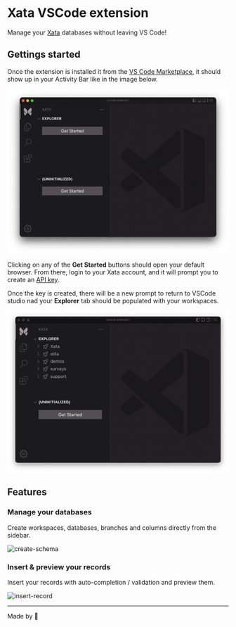 # Xata VSCode extension

Manage your [Xata](https://xata.io) databases without leaving VS Code!

## Gettings started

Once the extension is installed it from the [VS Code Marketplace](), it should show up in your Activity Bar like in the image below.

![Setup view for the VSCode Extension](https://github.com/xataio/vscode-extension/raw/main/doc/get-started-view.png)

Clicking on any of the **Get Started** buttons should open your default browser. From there, login to your Xata account, and it will prompt you to create an [API key](https://docs.xata.io/concepts/api-keys). 

Once the key is created, there will be a new prompt to return to VSCode studio nad your **Explorer** tab should be populated with your workspaces.

![List of workspaces on Xata VSCode Extension](https://github.com/xataio/vscode-extension/raw/main/doc/workspaces-view.png)

## Features

### Manage your databases

Create workspaces, databases, branches and columns directly from the sidebar.

![create-schema](https://github.com/xataio/vscode-extension/raw/main/doc/create-schema.gif)

### Insert & preview your records

Insert your records with auto-completion / validation and preview them.

![insert-record](https://github.com/xataio/vscode-extension/raw/main/doc/insert-preview-records.gif)

---

Made by 🦋
